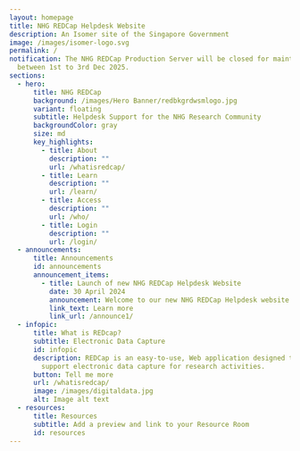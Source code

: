 ```yaml
---
layout: homepage
title: NHG REDCap Helpdesk Website
description: An Isomer site of the Singapore Government
image: /images/isomer-logo.svg
permalink: /
notification: The NHG REDCap Production Server will be closed for maintenance
  between 1st to 3rd Dec 2025.
sections:
  - hero:
      title: NHG REDCap
      background: /images/Hero Banner/redbkgrdwsmlogo.jpg
      variant: floating
      subtitle: Helpdesk Support for the NHG Research Community
      backgroundColor: gray
      size: md
      key_highlights:
        - title: About
          description: ""
          url: /whatisredcap/
        - title: Learn
          description: ""
          url: /learn/
        - title: Access
          description: ""
          url: /who/
        - title: Login
          description: ""
          url: /login/
  - announcements:
      title: Announcements
      id: announcements
      announcement_items:
        - title: Launch of new NHG REDCap Helpdesk Website
          date: 30 April 2024
          announcement: Welcome to our new NHG REDCap Helpdesk website!
          link_text: Learn more
          link_url: /announce1/
  - infopic:
      title: What is REDcap?
      subtitle: Electronic Data Capture
      id: infopic
      description: REDCap is an easy-to-use, Web application designed to manage and
        support electronic data capture for research activities.
      button: Tell me more
      url: /whatisredcap/
      image: /images/digitaldata.jpg
      alt: Image alt text
  - resources:
      title: Resources
      subtitle: Add a preview and link to your Resource Room
      id: resources
---
```

